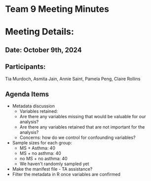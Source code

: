 # Team 9 Meeting Minutes 
# Meeting Details:
## Date: October 9th, 2024

## Participants:
Tia Murdoch, Asmita Jain, Annie Saint, Pamela Peng, Claire Rollins

## Agenda Items
- Metadata discussion
    - Variables retained: 
    - Are there any variables missing that would be valuable for our analysis?
    - Are there any variables retained that are not important for the analysis?
    - Concerns: how do we control for confounding variables?
- Sample sizes for each group:
    - MS + Asthma: 40
    - MS + no asthma: 40
    - no MS + no asthma: 40
    - We haven't randomly sampled yet
- Make the manifest file - TA assistance? 
- Filter the metadata in R once variables are confirmed


